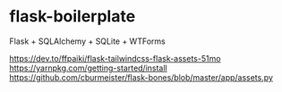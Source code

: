 # flask-boilerplate
 Flask + SQLAlchemy + SQLite + WTForms






https://dev.to/ffpaiki/flask-tailwindcss-flask-assets-51mo
https://yarnpkg.com/getting-started/install
https://github.com/cburmeister/flask-bones/blob/master/app/assets.py
